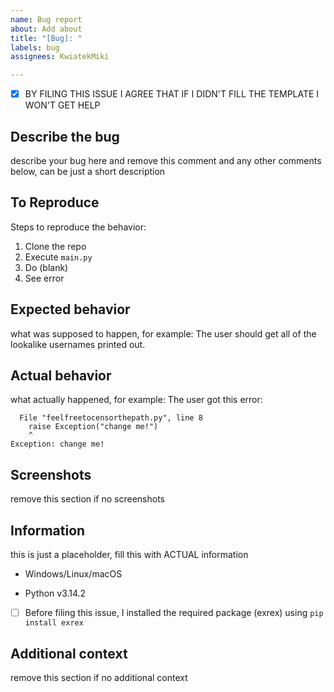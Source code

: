 ```yaml
---
name: Bug report
about: Add about
title: "[Bug]: "
labels: bug
assignees: KwiatekMiki

---
```


- [x] BY FILING THIS ISSUE I AGREE THAT IF I DIDN'T FILL THE TEMPLATE I WON'T GET HELP

## Describe the bug
describe your bug here and remove this comment and any other comments below, can be just a short description

## To Reproduce
<!-- change this -->
Steps to reproduce the behavior:
1. Clone the repo
2. Execute `main.py`
3. Do (blank)
4. See error

## Expected behavior
what was supposed to happen, for example:
The user should get all of the lookalike usernames printed out.

## Actual behavior
what actually happened, for example:
The user got this error:
```
  File "feelfreetocensorthepath.py", line 8
    raise Exception("change me!")
    ^
Exception: change me!
```
## Screenshots
remove this section if no screenshots

## Information
this is just a placeholder, fill this with ACTUAL information
 - Windows/Linux/macOS
<!-- do `python --version` to check -->
 - Python v3.14.2
 - [ ] Before filing this issue, I installed the required package (exrex) using `pip install exrex`

## Additional context
remove this section if no additional context
